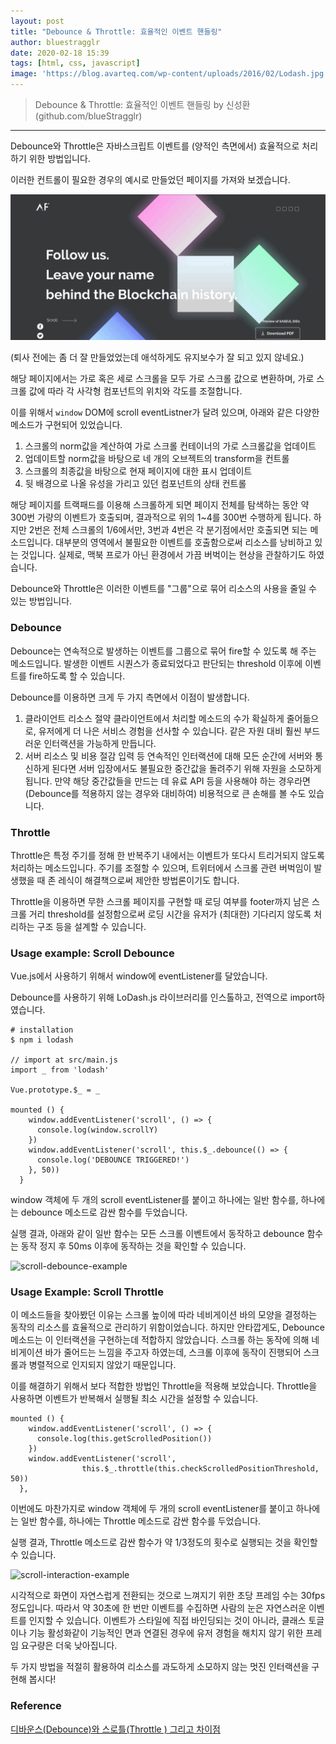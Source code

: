 ```yaml
---
layout: post
title: "Debounce & Throttle: 효율적인 이벤트 핸들링"
author: bluestragglr
date: 2020-02-18 15:39
tags: [html, css, javascript]
image: 'https://blog.avarteq.com/wp-content/uploads/2016/02/Lodash.jpg'
---
```



> Debounce & Throttle: 효율적인 이벤트 핸들링 by 신성환(github.com/blueStragglr)

---

Debounce와 Throttle은 자바스크립트 이벤트를 (양적인 측면에서) 효율적으로 처리하기 위한 방법입니다.

이러한 컨트롤이 필요한 경우의 예시로 만들었던 페이지를 가져와 보겠습니다. 

![scroll-interaction-example](/assets/posts/blueStragglr/debounce-throttle/vertical-scroll.gif)

(퇴사 전에는 좀 더 잘 만들었었는데 애석하게도 유지보수가 잘 되고 있지 않네요.)

해당 페이지에서는 가로 혹은 세로 스크롤을 모두 가로 스크롤 값으로 변환하며, 가로 스크롤 값에 따라 각 사각형 컴포넌트의 위치와 각도를 조절합니다. 

이를 위해서 `window` DOM에 scroll eventListner가 달려 있으며, 아래와 같은 다양한 메소드가 구현되어 있었습니다.

1. 스크롤의 norm값을 계산하여 가로 스크롤 컨테이너의 가로 스크롤값을 업데이트
2. 업데이트할 norm값을 바탕으로 네 개의 오브젝트의 transform을 컨트롤
3. 스크롤의 최종값을 바탕으로 현재 페이지에 대한 표시 업데이트
4. 뒷 배경으로 나올 유성을 가리고 있던 컴포넌트의 상태 컨트롤

해당 페이지를 트랙패드를 이용해 스크롤하게 되면 페이지 전체를 탐색하는 동안 약 300번 가량의 이벤트가 호출되며, 결과적으로 위의 1~4를 300번 수행하게 됩니다. 하지만 2번은 전체 스크롤의 1/6에서만, 3번과 4번은 각 분기점에서만 호출되면 되는 메소드입니다. 대부분의 영역에서 불필요한 이벤트를 호출함으로써 리소스를 낭비하고 있는 것입니다. 실제로, 맥북 프로가 아닌 환경에서 가끔 버벅이는 현상을 관찰하기도 하였습니다. 

Debounce와 Throttle은 이러한 이벤트를 "그룹"으로 묶어 리소스의 사용을 줄일 수 있는 방법입니다. 

### Debounce

Debounce는 연속적으로 발생하는 이벤트를 그룹으로 묶어 fire할 수 있도록 해 주는 메소드입니다. 발생한 이벤트 시퀀스가 종료되었다고 판단되는 threshold 이후에 이벤트를 fire하도록 할 수 있습니다. 

Debounce를 이용하면 크게 두 가지 측면에서 이점이 발생합니다.

1. 클라이언트 리소스 절약
   클라이언트에서 처리할 메소드의 수가 확실하게 줄어듦으로, 유저에게 더 나은 서비스 경험을 선사할 수 있습니다. 같은 자원 대비 훨씬 부드러운 인터랙션을 가능하게 만듭니다.
2. 서버 리소스 및 비용 절감
   입력 등 연속적인 인터랙션에 대해 모든 순간에 서버와 통신하게 된다면 서버 입장에서도 불필요한 중간값을 돌려주기 위해 자원을 소모하게 됩니다. 만약 해당 중간값들을 만드는 데 유료 API 등을 사용해야 하는 경우라면 (Debounce를 적용하지 않는 경우와 대비하여) 비용적으로 큰 손해를 볼 수도 있습니다.

### Throttle

Throttle은 특정 주기를 정해 한 반복주기 내에서는 이벤트가 또다시 트리거되지 않도록 처리하는 메소드입니다. 주기를 조절할 수 있으며, 트위터에서 스크롤 관련 버벅임이 발생했을 때 존 레식이 해결책으로써 제안한 방법론이기도 합니다.

Throttle을 이용하면 무한 스크롤 페이지를 구현할 때 로딩 여부를 footer까지 남은 스크롤 거리 threshold를 설정함으로써 로딩 시간을 유저가 (최대한) 기다리지 않도록 처리하는 구조 등을 설계할 수 있습니다. 

### Usage example: Scroll Debounce

Vue.js에서 사용하기 위해서 window에 eventListener를 달았습니다. 

Debounce를 사용하기 위해 LoDash.js 라이브러리를 인스톨하고, 전역으로 import하였습니다.

    # installation
    $ npm i lodash
    
    // import at src/main.js
    import _ from 'lodash'
    
    Vue.prototype.$_ = _
    
    mounted () {
        window.addEventListener('scroll', () => {
          console.log(window.scrollY)
        })
        window.addEventListener('scroll', this.$_.debounce(() => {
          console.log('DEBOUNCE TRIGGERED!')
        }, 50))
      }

window 객체에 두 개의 scroll eventListener를 붙이고 하나에는 일반 함수를, 하나에는 debounce 메소드로 감싼 함수를 두었습니다.

실행 결과, 아래와 같이 일반 함수는 모든 스크롤 이벤트에서 동작하고 debounce 함수는 동작 정지 후 50ms 이후에 동작하는 것을 확인할 수 있습니다. 

![scroll-debounce-example](/assets/posts/blueStragglr/debounce-throttle/scroll_debounce.gif)

### Usage Example:  Scroll Throttle

이 메소드들을 찾아봤던 이유는 스크롤 높이에 따라 네비게이션 바의 모양을 결정하는 동작의 리소스를 효율적으로 관리하기 위함이었습니다. 하지만 안타깝게도, Debounce 메소드는 이 인터랙션을 구현하는데 적합하지 않았습니다. 스크롤 하는 동작에 의해 네비게이션 바가 줄어드는 느낌을 주고자 하였는데, 스크롤 이후에 동작이 진행되어 스크롤과 병렬적으로 인지되지 않았기 때문입니다. 

이를 해결하기 위해서 보다 적합한 방법인 Throttle을 적용해 보았습니다. Throttle을 사용하면 이벤트가 반복해서 실행될 최소 시간을 설정할 수 있습니다. 

    mounted () {
        window.addEventListener('scroll', () => {
          console.log(this.getScrolledPosition())
        })
        window.addEventListener('scroll',
    				this.$_.throttle(this.checkScrolledPositionThreshold, 50))
      },

이번에도 마찬가지로 window 객체에 두 개의 scroll eventListener를 붙이고 하나에는 일반 함수를, 하나에는 Throttle 메소드로 감싼 함수를 두었습니다.

실행 결과, Throttle 메소드로 감싼 함수가 약 1/3정도의 횟수로 실행되는 것을 확인할 수 있습니다.

![scroll-interaction-example](/assets/posts/blueStragglr/debounce-throttle/scroll_throttle.gif)

시각적으로 화면이 자연스럽게 전환되는 것으로 느껴지기 위한 초당 프레임 수는 30fps 정도입니다. 따라서 약 30초에 한 번만 이벤트를 수집하면 사람의 눈은 자연스러운 이벤트를 인지할 수 있습니다. 이벤트가 스타일에 직접 바인딩되는 것이 아니라, 클래스 토글이나 기능 활성화같이 기능적인 면과 연결된 경우에 유저 경험을 해치지 않기 위한 프레임 요구량은 더욱 낮아집니다.

두 가지 방법을 적절히 활용하여 리소스를 과도하게 소모하지 않는 멋진 인터랙션을 구현해 봅시다!

### Reference

[디바운스(Debounce)와 스로틀(Throttle ) 그리고 차이점](https://webclub.tistory.com/607)